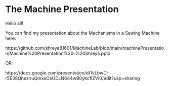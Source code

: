 # The Machine Presentation

Hello all! 

You can find my presentation about the Mechanisms in a Sewing Machine here:
<p>https://github.com/shreya81601/MachineLab/blob/main/machinePresentation/Machine%20Presentation%20-%20Shreya.pptx</p>
OR
<p>https://docs.google.com/presentation/d/1vLbwD-r5E38QheziruQmxeOsUDLN644wB0ykcfIZVI0/edit?usp=sharing</p>
